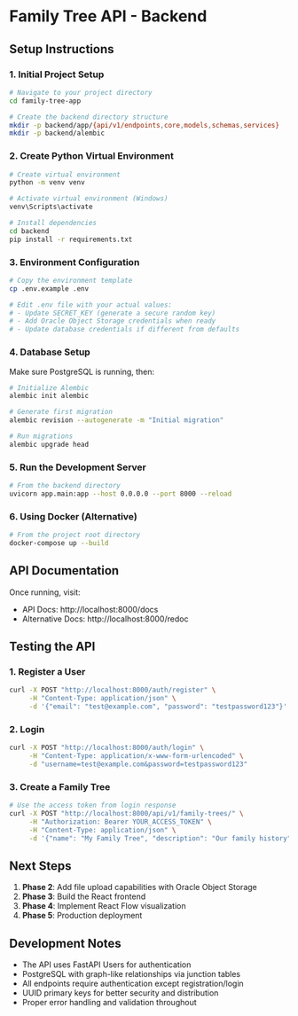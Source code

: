 # Family Tree API - Backend

## Setup Instructions

### 1. Initial Project Setup

```bash
# Navigate to your project directory
cd family-tree-app

# Create the backend directory structure
mkdir -p backend/app/{api/v1/endpoints,core,models,schemas,services}
mkdir -p backend/alembic
```

### 2. Create Python Virtual Environment

```bash
# Create virtual environment
python -m venv venv

# Activate virtual environment (Windows)
venv\Scripts\activate

# Install dependencies
cd backend
pip install -r requirements.txt
```

### 3. Environment Configuration

```bash
# Copy the environment template
cp .env.example .env

# Edit .env file with your actual values:
# - Update SECRET_KEY (generate a secure random key)
# - Add Oracle Object Storage credentials when ready
# - Update database credentials if different from defaults
```

### 4. Database Setup

Make sure PostgreSQL is running, then:

```bash
# Initialize Alembic
alembic init alembic

# Generate first migration
alembic revision --autogenerate -m "Initial migration"

# Run migrations
alembic upgrade head
```

### 5. Run the Development Server

```bash
# From the backend directory
uvicorn app.main:app --host 0.0.0.0 --port 8000 --reload
```

### 6. Using Docker (Alternative)

```bash
# From the project root directory
docker-compose up --build
```

## API Documentation

Once running, visit:
- API Docs: http://localhost:8000/docs
- Alternative Docs: http://localhost:8000/redoc

## Testing the API

### 1. Register a User
```bash
curl -X POST "http://localhost:8000/auth/register" \
     -H "Content-Type: application/json" \
     -d '{"email": "test@example.com", "password": "testpassword123"}'
```

### 2. Login
```bash
curl -X POST "http://localhost:8000/auth/login" \
     -H "Content-Type: application/x-www-form-urlencoded" \
     -d "username=test@example.com&password=testpassword123"
```

### 3. Create a Family Tree
```bash
# Use the access token from login response
curl -X POST "http://localhost:8000/api/v1/family-trees/" \
     -H "Authorization: Bearer YOUR_ACCESS_TOKEN" \
     -H "Content-Type: application/json" \
     -d '{"name": "My Family Tree", "description": "Our family history"}'
```

## Next Steps

1. **Phase 2**: Add file upload capabilities with Oracle Object Storage
2. **Phase 3**: Build the React frontend
3. **Phase 4**: Implement React Flow visualization
4. **Phase 5**: Production deployment

## Development Notes

- The API uses FastAPI Users for authentication
- PostgreSQL with graph-like relationships via junction tables
- All endpoints require authentication except registration/login
- UUID primary keys for better security and distribution
- Proper error handling and validation throughout